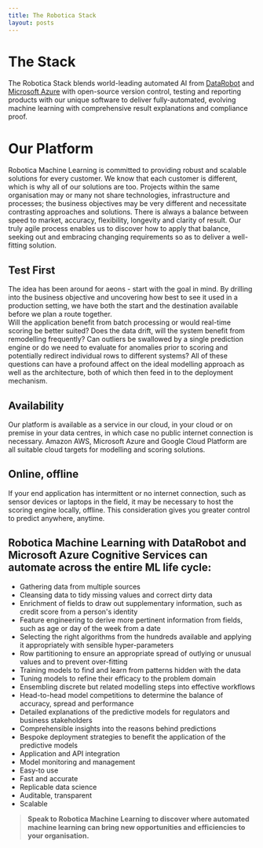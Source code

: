 ```yaml
---
title: The Robotica Stack
layout: posts
---
```


# The Stack
The Robotica Stack blends world-leading automated AI from [DataRobot](./what-is-datarobot) and [Microsoft Azure](./microsoft-cognitive-services) with open-source version control, testing and reporting products with our unique software to deliver fully-automated, evolving machine learning with comprehensive result explanations and compliance proof.

# Our Platform
Robotica Machine Learning is committed to providing robust and scalable solutions for every customer. We know that each customer is different, which is why all of our solutions are too. 
Projects within the same organisation may or many not share technologies, infrastructure and processes; the business objectives may be very different and necessitate contrasting approaches and solutions.  There is always a balance between speed to market, accuracy, flexibility, longevity and clarity of result.  Our truly agile process enables us to discover how to apply that balance, seeking out and embracing changing requirements so as to deliver a well-fitting solution.

## Test First
The idea has been around for aeons - start with the goal in mind.  By drilling into the business objective and uncovering how best to see it used in a production setting, we have both the start and the destination available before we plan a route together.  
Will the application benefit from batch processing or would real-time scoring be better suited?  Does the data drift, will the system benefit from remodelling frequently?  Can outliers be swallowed by a single prediction engine or do we need to evaluate for anomalies prior to scoring and potentially redirect individual rows to different systems?
All of these questions can have a profound affect on the ideal modelling approach as well as the architecture, both of which then feed in to the deployment mechanism.

## Availability
Our platform is available as a service in our cloud, in your cloud or on premise in your data centres, in which case no public internet connection is necessary.  Amazon AWS, Microsoft Azure and Google Cloud Platform are all suitable cloud targets for modelling and scoring solutions.

## Online, offline
If your end application has intermittent or no internet connection, such as sensor devices or laptops in the field, it may be necessary to host the scoring engine locally, offline.  This consideration gives you greater control to predict anywhere, anytime.

## Robotica Machine Learning with DataRobot and Microsoft Azure Cognitive Services can automate across the entire ML life cycle:
+ Gathering data from multiple sources
+ Cleansing data to tidy missing values and correct dirty data
+ Enrichment of fields to draw out supplementary information, such as credit score from a person's identity
+ Feature engineering to derive more pertinent information from fields, such as age or day of the week from a date
+ Selecting the right algorithms from the hundreds available and applying it appropriately with sensible hyper-parameters
+ Row partitioning to ensure an appropriate spread of outlying or unusual values and to prevent over-fitting
+ Training models to find and learn from patterns hidden with the data
+ Tuning models to refine their efficacy to the problem domain
+ Ensembling discrete but related modelling steps into effective workflows
+ Head-to-head model competitions to determine the balance of accuracy, spread and performance
+ Detailed explanations of the predictive models for regulators and business stakeholders
+ Comprehensible insights into the reasons behind predictions
+ Bespoke deployment strategies to benefit the application of the predictive models
+ Application and API integration
+ Model monitoring and management
+ Easy-to use
+ Fast and accurate
+ Replicable data science
+ Auditable, transparent
+ Scalable


>**Speak to Robotica Machine Learning to discover where automated machine learning can bring new opportunities and efficiencies to your organisation.**
